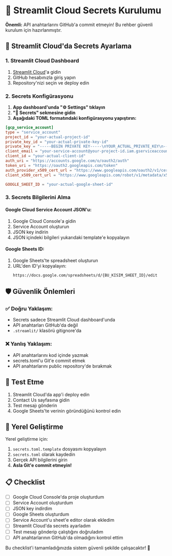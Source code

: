 # 🔐 Streamlit Cloud Secrets Kurulumu

**Önemli:** API anahtarlarını GitHub'a commit etmeyin! Bu rehber güvenli kurulum için hazırlanmıştır.

## 🚀 Streamlit Cloud'da Secrets Ayarlama

### 1. Streamlit Cloud Dashboard

1. [Streamlit Cloud](https://share.streamlit.io)'a gidin
2. GitHub hesabınızla giriş yapın
3. Repository'nizi seçin ve deploy edin

### 2. Secrets Konfigürasyonu

1. **App dashboard'unda "⚙️ Settings" tıklayın**
2. **"🔐 Secrets" sekmesine gidin**
3. **Aşağıdaki TOML formatındaki konfigürasyonu yapıştırın:**

```toml
[gcp_service_account]
type = "service_account"
project_id = "your-actual-project-id"
private_key_id = "your-actual-private-key-id"
private_key = "-----BEGIN PRIVATE KEY-----\nYOUR_ACTUAL_PRIVATE_KEY\n-----END PRIVATE KEY-----\n"
client_email = "your-service-account@your-project-id.iam.gserviceaccount.com"
client_id = "your-actual-client-id"
auth_uri = "https://accounts.google.com/o/oauth2/auth"
token_uri = "https://oauth2.googleapis.com/token"
auth_provider_x509_cert_url = "https://www.googleapis.com/oauth2/v1/certs"
client_x509_cert_url = "https://www.googleapis.com/robot/v1/metadata/x509/your-service-account%40your-project-id.iam.gserviceaccount.com"

GOOGLE_SHEET_ID = "your-actual-google-sheet-id"
```

### 3. Secrets Bilgilerini Alma

#### Google Cloud Service Account JSON'u:
1. Google Cloud Console'a gidin
2. Service Account oluşturun
3. JSON key indirin
4. JSON içindeki bilgileri yukarıdaki template'e kopyalayın

#### Google Sheets ID:
1. Google Sheets'te spreadsheet oluşturun
2. URL'den ID'yi kopyalayın:
   ```
   https://docs.google.com/spreadsheets/d/{BU_KISIM_SHEET_ID}/edit
   ```

## 🛡️ Güvenlik Önlemleri

### ✅ Doğru Yaklaşım:
- Secrets sadece Streamlit Cloud dashboard'unda
- API anahtarları GitHub'da değil
- `.streamlit/` klasörü gitignore'da

### ❌ Yanlış Yaklaşım:
- API anahtarlarını kod içinde yazmak
- secrets.toml'u Git'e commit etmek
- API anahtarlarını public repository'de bırakmak

## 🧪 Test Etme

1. Streamlit Cloud'da app'i deploy edin
2. Contact Us sayfasına gidin
3. Test mesajı gönderin
4. Google Sheets'te verinin göründüğünü kontrol edin

## 🔄 Yerel Geliştirme

Yerel geliştirme için:
1. `secrets.toml.template` dosyasını kopyalayın
2. `secrets.toml` olarak kaydedin
3. Gerçek API bilgilerini girin
4. **Asla Git'e commit etmeyin!**

## 📋 Checklist

- [ ] Google Cloud Console'da proje oluşturdum
- [ ] Service Account oluşturdum
- [ ] JSON key indirdim
- [ ] Google Sheets oluşturdum
- [ ] Service Account'u sheet'e editor olarak ekledim
- [ ] Streamlit Cloud'da secrets ayarladım
- [ ] Test mesajı gönderip çalıştığını doğruladım
- [ ] API anahtarlarının GitHub'da olmadığını kontrol ettim

Bu checklist'i tamamladığınızda sistem güvenli şekilde çalışacaktır! 🎉
